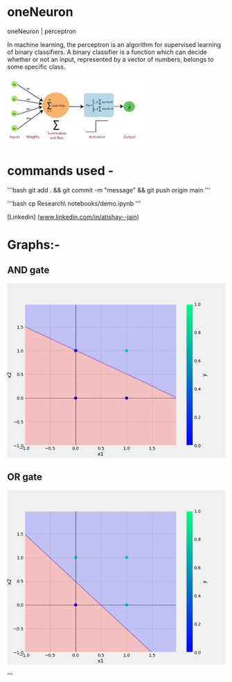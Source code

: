# oneNeuron
oneNeuron | perceptron

In machine learning, the perceptron is an algorithm for supervised learning of binary classifiers. 
A binary classifier is a function which can decide whether or not an input, represented by a vector of numbers, 
belongs to some specific class.

![Perceptron](perceptron_img.png)

# commands used - 
'''bash
git add . && git commit -m "message" && git push origin main
'''

'''bash
cp Research\ notebooks/demo.ipynb
'''

[Linkedin] (www.linkedin.com/in/atishay--jain)

# Graphs:-
## AND gate
![For AND gate](plots/and.png)
## OR gate
![For OR gate](plots/or.png)


'''
